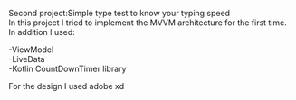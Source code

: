 Second project:Simple type test to know your typing speed</br>
In this project I tried to implement the MVVM architecture for the first time.
In addition I used:

-ViewModel</br>
-LiveData</br>
-Kotlin CountDownTimer library

For the design I used adobe xd 
